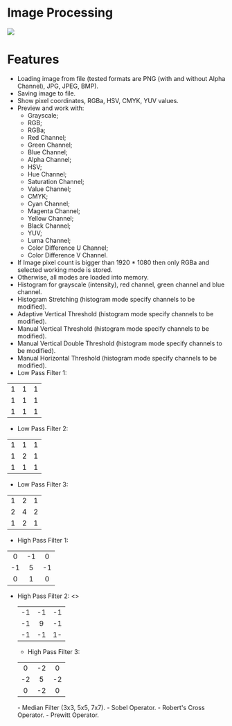 <h1>Image Processing</h1>

<img src="https://i.imgur.com/HLR6yAz.png" />

# Features
- Loading image from file (tested formats are PNG (with and without Alpha Channel), JPG, JPEG, BMP).
- Saving image to file.
- Show pixel coordinates, RGBa, HSV, CMYK, YUV values.
- Preview and work with:
  - Grayscale;
  - RGB;
  - RGBa;
  - Red Channel;
  - Green Channel;
  - Blue Channel;
  - Alpha Channel;
  - HSV;
  - Hue Channel;
  - Saturation Channel;
  - Value Channel;
  - CMYK;
  - Cyan Channel;
  - Magenta Channel;
  - Yellow Channel;
  - Black Channel;
  - YUV;
  - Luma Channel;
  - Color Difference U Channel;
  - Color Difference V Channel.
- If Image pixel count is bigger than 1920 * 1080 then only RGBa and selected working mode is stored.
- Otherwise, all modes are loaded into memory.
- Histogram for grayscale (intensity), red channel, green channel and blue channel.
- Histogram Stretching (histogram mode specify channels to be modified).
- Adaptive Vertical Threshold (histogram mode specify channels to be modified).
- Manual Vertical Threshold (histogram mode specify channels to be modified).
- Manual Vertical Double Threshold (histogram mode specify channels to be modified).
- Manual Horizontal Threshold (histogram mode specify channels to be modified).
- Low Pass Filter 1:

<table>
  <tr>
    <td align="center">1</td>
    <td align="center">1</td>
    <td align="center">1</td>
  </tr>
  <tr>
     <td align="center">1</td>
    <td align="center">1</td>
    <td align="center">1</td>
  </tr>
  <tr>
     <td align="center">1</td>
    <td align="center">1</td>
    <td align="center">1</td>
  </tr>
</table>

- Low Pass Filter 2:
<table>
  <tr>
    <td align="center">1</td>
    <td align="center">1</td>
    <td align="center">1</td>
  </tr>
  <tr>
     <td align="center">1</td>
    <td align="center">2</td>
    <td align="center">1</td>
  </tr>
  <tr>
     <td align="center">1</td>
    <td align="center">1</td>
    <td align="center">1</td>
  </tr>
</table>

- Low Pass Filter 3:
<table>
  <tr>
    <td align="center">1</td>
    <td align="center">2</td>
    <td align="center">1</td>
  </tr>
  <tr>
    <td align="center">2</td>
    <td align="center">4</td>
    <td align="center">2</td>
  </tr>
  <tr>
    <td align="center">1</td>
    <td align="center">2</td>
    <td align="center">1</td>
  </tr>
</table>

- High Pass Filter 1:
<table>
  <tr>
    <td align="center">0</td>
    <td align="center">-1</td>
    <td align="center">0</td>
  </tr>
  <tr>
     <td align="center">-1</td>
    <td align="center">5</td>
    <td align="center">-1</td>
  </tr>
  <tr>
     <td align="center">0</td>
    <td align="center">1</td>
    <td align="center">0</td>
  </tr>
</table>

- High Pass Filter 2:
<><table>
  <tr>
    <td align="center">-1</td>
    <td align="center">-1</td>
    <td align="center">-1</td>
  </tr>
  <tr>
     <td align="center">-1</td>
    <td align="center">9</td>
    <td align="center">-1</td>
  </tr>
  <tr>
     <td align="center">-1</td>
    <td align="center">-1</td>
    <td align="center">1-</td>
  </tr>
</table>

- High Pass Filter 3:
<table>
  <tr>
    <td align="center">0</td>
    <td align="center">-2</td>
    <td align="center">0</td>
  </tr>
  <tr>
     <td align="center">-2</td>
    <td align="center">5</td>
    <td align="center">-2</td>
  </tr>
  <tr>
     <td align="center">0</td>
    <td align="center">-2</td>
    <td align="center">0</td>
  </tr>
</table>
- Median Filter (3x3, 5x5, 7x7).
- Sobel Operator.
- Robert's Cross Operator.
- Prewitt Operator.
